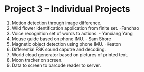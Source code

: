 # Project 3 – Individual Projects

 1. Motion detection through image difference.
 2. Wild flower identification application from finite set.   -Fanchao
 3. Voice recognition set of words to actions.   - Yanxiang Yang
 4. Mouse guide based on phone IMU. - Sam Shore
 5. Magnetic object detection using phone IMU. -Keaton
 6. Differential FSK sound caputre and decoding.
 7. World cloud generator based on pictures of printed text.
 8. Moon tracker on screen.
 9. Data to screen to barcode reader to server.
